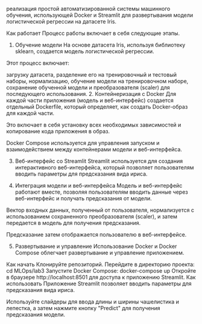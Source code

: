  реализация простой автоматизированной системы машинного обучения, использующей Docker и Streamlit для развертывания модели логистической регрессии на датасете Iris.

Как работает
Процесс работы включает в себя следующие этапы.

1. Обучение модели
На основе датасета Iris, используя библиотеку sklearn, создается модель логистической регрессии.

Этот процесс включает:

загрузку датасета,
разделение его на тренировочный и тестовый наборы,
нормализацию,
обучение модели на тренировочном наборе,
сохранение обученной модели и преобразователя (scaler) для последующего использования.
2. Контейнеризация с Docker
Для каждой части приложения (модель и веб-интерфейс) создается отдельный Dockerfile, который определяет, как создать Docker-образ для каждой части.

Это включает в себя установку всех необходимых зависимостей и копирование кода приложения в образ.

Docker Compose используется для управления запуском и взаимодействием между контейнерами модели и веб-интерфейса.

3. Веб-интерфейс со Streamlit
Streamlit используется для создания интерактивного веб-интерфейса, который позволяет пользователям вводить параметры для предсказания вида ириса.


4. Интеграция модели и веб-интерфейса
Модель и веб-интерфейс работают вместе, позволяя пользователям вводить данные через веб-интерфейс и получать предсказания от модели.

Вектор входных данных, полученный от пользователя, нормализуется с использованием сохраненного преобразователя (scaler), и затем передается в модель для получения предсказания.

Предсказание затем отображается пользователю в веб-интерфейсе.

5. Развертывание и управление
Использование Docker и Docker Compose облегчает развертывание и управление приложением.


Как начать
Клонируйте репозиторий.
Перейдите в директорию проекта:
cd MLOps/lab3
Запустите Docker Compose:
docker-compose up
Откройте в браузере http://localhost:8501 для доступа к приложению Streamlit.
Как использовать
Приложение Streamlit позволяет вводить параметры для предсказания вида ириса.

Используйте слайдеры для ввода длины и ширины чашелистика и лепестка, а затем нажмите кнопку "Predict" для получения предсказания модели.
